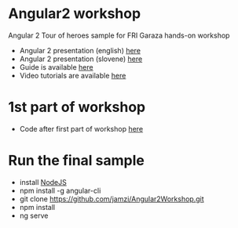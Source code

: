 # Angular2 workshop
Angular 2 Tour of heroes sample for FRI Garaza hands-on workshop

* Angular 2 presentation (english) [here](https://docs.google.com/presentation/d/1b_LakxG8837AF5oQTYRvpS8kE3bIryg8LwYk3i-tUhI/edit?usp=sharing)  
* Angular 2 presentation (slovene) [here](https://docs.google.com/presentation/d/1tkJnh0PmF3lZWG_AT1CGDbLAKPhQyOO2ohUUYDM5pHc/edit?usp=sharing)  
* Guide is available [here](https://github.com/jamzi/Angular2Workshop/blob/master/GETTING_STARTED.md)
* Video tutorials are available [here](https://www.youtube.com/playlist?list=PLaux2QRFlrWym9tLsDKAkl2Eo24VDTcRZ&disable_polymer=true)

# 1st part of workshop
* Code after first part of workshop [here](https://github.com/jamzi/Angular2Workshop-1part)

# Run the final sample 
* install [NodeJS](https://nodejs.org/en/)
* npm install -g angular-cli
* git clone https://github.com/jamzi/Angular2Workshop.git
* npm install 
* ng serve
